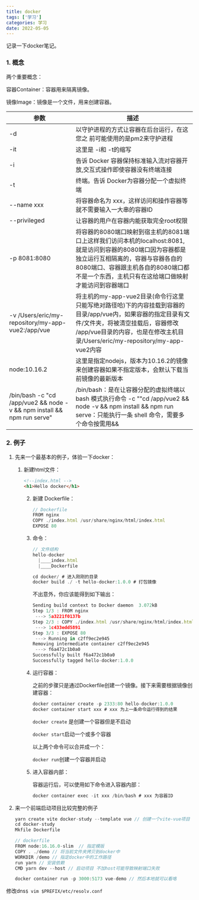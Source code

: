 ```yaml
---
title: docker
tags: ['学习']
categories: 学习
date: 2022-05-05
---
```


记录一下docker笔记。

<!--more-->

### 1. 概念

两个重要概念：

容器Container：容器用来隔离镜像。

镜像Image：镜像是一个文件，用来创建容器。

| 参数                                                         | 描述                                                         |
| ------------------------------------------------------------ | ------------------------------------------------------------ |
| -d                                                           | 以守护进程的方式让容器在后台运行，在这您之 前可能使用的是pm2来守护进程 |
| -it                                                          | 这里是 -i和 -t的缩写                                         |
| -i                                                           | 告诉 Docker 容器保持标准输入流对容器开放,交互式操作即使容器没有终端连接 |
| -t                                                           | 终端。告诉 Docker为容器分配一个虚拟终端                      |
| --name xxx                                                   | 将容器命名为 xxx，这样访问和操作容器等就不需要输入一大串的容器ID |
| --privileged                                                 | 让容器的用户在容器内能获取完全root权限                       |
| -p 8081:8080                                                 | 将容器的8080端口映射到宿主机的8081端口上这样我们访问本机的localhost:8081,就是访问到容器的8080端口因为容器都是独立运行互相隔离的，容器与容器各自的8080端口、容器跟主机各自的8080端口都不是一个东西，主机只有在这给端口做映射才能访问到容器端口 |
| -v /Users/eric/my-repository/my-app-vue2:/app/vue            | 将主机的my-app-vue2目录(命令行这里只能写绝对路径哈)下的内容挂载到容器的目录/app/vue内，如果容器的指定目录有文件/文件夹，将被清空挂载后，容器修改 /app/vue目录的内容，也是在修改主机目录/Users/eric/my-repository/my-app-vue2内容 |
| node:10.16.2                                                 | 这里是指定nodejs，版本为10.16.2的镜像来创建容器如果不指定版本，会默认下载当前镜像的最新版本 |
| /bin/bash -c "cd /app/vue2 && node -v && npm install && npm run serve" | /bin/bash：是在让容器分配的虚拟终端以 bash 模式执行命令 -c ""cd /app/vue2 && node -v && npm install && npm run serve：只能执行一条 shell 命令，需要多个命令按需用&& |

### 2. 例子

1. 先来一个最基本的例子，体验一下docker：

   1. 新建html文件：

      ```html
      <!--index.html -->
      <h1>Hello docker</h1>
      ```
   
   
      2. 新建 Dockerfile：
   
         ```javascript
         // Dockerfile
         FROM nginx
         COPY ./index.html /usr/share/nginx/html/index.html
         EXPOSE 80
         ```
   
   
      3. 命令：
   
         ```javascript
         // 文件结构
         hello-docker
           |____index.html
           |____Dockerfile
         
         cd docker/ # 进入刚刚的目录
         docker build ./ -t hello-docker:1.0.0 # 打包镜像
         ```
   
         不出意外，你应该能得到如下输出：
   
         ```javascript
         Sending build context to Docker daemon  3.072kB
         Step 1/3 : FROM nginx
          ---> 5a3221f0137b
         Step 2/3 : COPY ./index.html /usr/share/nginx/html/index.html
          ---> 1c433edd5891
         Step 3/3 : EXPOSE 80
          ---> Running in c2ff9ec2e945
         Removing intermediate container c2ff9ec2e945
          ---> f6a472c1b0a0
         Successfully built f6a472c1b0a0
         Successfully tagged hello-docker:1.0.0
         ```
   
   
      4. 运行容器：
   
         之前的步骤只是通过Dockerfile创建一个镜像。接下来需要根据镜像创建容器：
   
         ```javascript
         docker container create -p 2333:80 hello-docker:1.0.0
         docker container start xxx # xxx 为上一条命令运行得到的结果
         ```
         
         `docker create` 是创建一个容器但是不启动
         
         `docker start`启动一个或多个容器
         
         以上两个命令可以合并成一个：
         
         `docker run`创建一个容器并启动
   
   
      5. 进入容器内部：
   
         容器运行后，可以使用如下命令进入容器内部：
   
         ```javascript
         docker container exec -it xxx /bin/bash # xxx 为容器ID
         ```
   
1. 来一个前端启动项目比较完整的例子

   ```javascript
   yarn create vite docker-study --template vue // 创建一个vite-vue项目
   cd docker-study
   Mkfile Dockerfile
   
   // dockerfile
   FROM node:16.16.0-slim  // 指定模版
   COPY . ./demo // 将当前文件夹拷贝到docker中
   WORKDIR /demo // 指定docker中的工作路径
   run yarn // 安装依赖
   CMD yarn dev --host // 启动项目 不加host可能导致映射端口失败
   
   docker container run -p 3000:5173 vue-demo // 然后本地就可以看咯
   ```
   



修改dns`$ vim $PREFIX/etc/resolv.conf`

